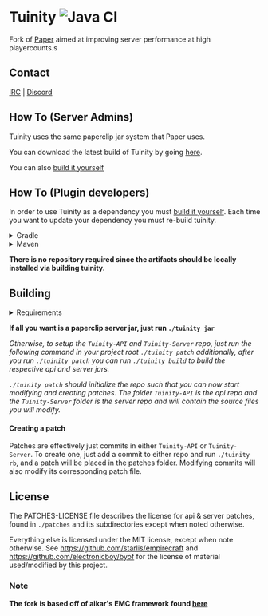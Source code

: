 Tuinity ![Java CI](https://github.com/Spottedleaf/Tuinity/workflows/Java%20CI/badge.svg)
==

Fork of [Paper](https://github.com/PaperMC/Paper) aimed at improving server performance at high playercounts.s

## Contact
[IRC](http://irc.spi.gt/iris/?channels=tuinity) | [Discord](https://discord.gg/CgDPu27)

## How To (Server Admins)
Tuinity uses the same paperclip jar system that Paper uses.

You can download the latest build of Tuinity by going [here](https://ci.codemc.io/job/Spottedleaf/job/Tuinity/).

You can also [build it yourself](https://github.com/Spottedleaf/Tuinity#building)

## How To (Plugin developers)
In order to use Tuinity as a dependency you must [build it yourself](https://github.com/Spottedleaf/Tuinity#building).
Each time you want to update your dependency you must re-build tuinity.

<details><summary>Gradle</summary>
<p>
 
 * Artifact Information - Tuinity-API

```groovy
dependencies {
    compileOnly "com.tuinity:tuinity-api:1.16.1-R0.1-SNAPSHOT"
}
 ```
* Artifact Information - Tuinity-Server
```groovy
dependencies {
    compileOnly "com.tuinity:tuinity:1.16.1-R0.1-SNAPSHOT" 
}
```

</p>
</details>

<details><summary>Maven</summary>
<p>
    
* Artifact Information - Tuinity-API

```xml
<dependency>
    <groupId>com.tuinity</groupId>
    <artifactId>tuinity-api</artifactId>
    <version>1.16.1-R0.1-SNAPSHOT</version>
    <scope>provided</scope>
</dependency>
```

* Artifact Information - Tuinity-Server

```xml
<dependency>
    <groupId>com.tuinity</groupId>
    <artifactId>tuinity</artifactId>
    <version>1.16.1-R0.1-SNAPSHOT</version>
    <scope>provided</scope>
</dependency>
```

</p>
</details>

**There is no repository required since the artifacts should be locally installed
via building tuinity.**

## Building

<details><summary>Requirements</summary>
<p>

- You need `git` installed, with a configured user name and email. On windows you need to run from git bash.

- You need `maven` installed

- You need `jdk` 8+ installed to compile (and `jre` 8+ to run)

- Anything else that `paper` requires to build
 
</p>
</details>


**If all you want is a paperclip server jar, just run `./tuinity jar`**

*Otherwise, to setup the `Tuinity-API` and `Tuinity-Server` repo, just run the following command
in your project root `./tuinity patch` additionally, after you run `./tuinity patch` you can run `./tuinity build` to build the 
respective api and server jars.*


 *`./tuinity patch` should initialize the repo such that you can now start modifying and creating
 patches. The folder `Tuinity-API` is the api repo and the `Tuinity-Server` folder
 is the server repo and will contain the source files you will modify.*


#### Creating a patch

Patches are effectively just commits in either `Tuinity-API` or `Tuinity-Server`.
To create one, just add a commit to either repo and run `./tuinity rb`, and a
patch will be placed in the patches folder. Modifying commits will also modify its
corresponding patch file.

## License

The PATCHES-LICENSE file describes the license for api & server patches,
found in `./patches` and its subdirectories except when noted otherwise.

Everything else is licensed under the MIT license, except when note otherwise.
See https://github.com/starlis/empirecraft and https://github.com/electronicboy/byof
for the license of material used/modified by this project.

### Note


**The fork is based off of aikar's EMC framework found [here](https://github.com/starlis/empirecraft)**
